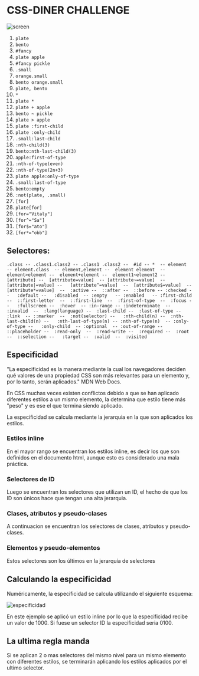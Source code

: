 # CSS-DINER CHALLENGE

![screen](https://github.com/mnuxD/bootcamp-challenges/blob/main/css-diner/Captura-css-diner.png?raw=true)

1. `plate`
2. `bento`
3. `#fancy`
4. `plate apple`
5. `#fancy pickle`
6. `.small`
7. `orange.small`
8. `bento orange.small`
9. `plate, bento`
10. `*`
11. `plate *`
12. `plate + apple`
13. `bento ~ pickle`
14. `plate > apple`
15. `plate :first-child`
16. `plate :only-child`
17. `.small:last-child`
18. `:nth-child(3)`
19. `bento:nth-last-child(3)`
20. `apple:first-of-type`
21. `:nth-of-type(even)`
22. `:nth-of-type(2n+3)`
23. `plate apple:only-of-type`
24. `.small:last-of-type`
25. `bento:empty`
26. `:not(plate, .small)`
27. `[for]`
28. `plate[for]`
29. `[for="Vitaly"]`
30. `[for^="Sa"]`
31. `[for$="ato"]`
32. `[for*="obb"]`


## Selectores:

`.class -- .class1.class2 -- .class1 .class2 --  #id -- *  -- element  -- element.class  -- element,element --  element element  -- element>element --  element+element --  element1~element2 --
[attribute] --  [attribute=value]  -- [attribute~=value]  --  [attribute|=value] --   [attribute^=value]  --  [attribute$=value]  --  [attribute*=value]  --  :active --  ::after --  ::before --
:checked --   :default --   :disabled  -- :empty   -- :enabled   -- :first-child  --  ::first-letter  --  ::first-line  --  :first-of-type  --  :focus --   :fullscreen --  :hover  -- :in-range --
:indeterminate  --  :invalid  --  :lang(language) --  :last-child --  :last-of-type --  :link  -- ::marker  --  :not(selector) --   :nth-child(n) --  :nth-last-child(n) --   :nth-last-of-type(n) --
:nth-of-type(n)  -- :only-of-type --   :only-child  -- :optional  -- :out-of-range --  ::placeholder --  :read-only  --  :read-write --  :required --  :root --  ::selection --   :target --  :valid  --  :visited`


## Especificidad
"La especificidad es la manera mediante la cual los navegadores deciden qué valores de una propiedad CSS son más relevantes para un elemento y, por lo tanto, serán aplicados." MDN Web Docs.

En CSS muchas veces existen conflictos debido a que se han aplicado diferentes estilos a un mismo elemento, la determina que estilo tiene más "peso" y es ese el que termina siendo aplicado.

La especificidad se calcula mediante la jerarquia en la que son aplicados los estilos. 

### Estilos inline
En el mayor rango se encuentran los estilos inline, es decir los que son definidos en el documento html, aunque esto es considerado una mala práctica.

### Selectores de ID
Luego se encuentran los selectores que utilizan un ID, el hecho de que los ID son únicos hace que tengan una alta jerarquia.

### Clases, atributos y pseudo-clases
A continuacion se encuentran los selectores de clases, atributos y pseudo-clases.

### Elementos y pseudo-elementos
Estos selectores son los últimos en la jerarquía de selectores


## Calculando la especificidad
Numéricamente, la especificidad se calcula utilizando el siguiente esquema:

![especificidad](https://cms-assets.tutsplus.com/uploads/users/30/posts/34141/image/spec-02.svg)

En este ejemplo se aplicó un estilo inline por lo que la especificidad recibe un valor de 1000. Si fuese un selector ID la especificidad seria 0100.

## La ultima regla manda
Si se aplican 2 o mas selectores del mismo nivel para un mismo elemento con diferentes estilos, se terminarán aplicando los estilos aplicados por el ultimo selector. 


